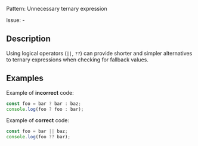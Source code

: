 Pattern: Unnecessary ternary expression

Issue: -

## Description

Using logical operators (`||`, `??`) can provide shorter and simpler alternatives to ternary expressions when checking for fallback values.

## Examples

Example of **incorrect** code:
```javascript
const foo = bar ? bar : baz;
console.log(foo ? foo : bar);
```

Example of **correct** code:
```javascript
const foo = bar || baz;
console.log(foo ?? bar);
```